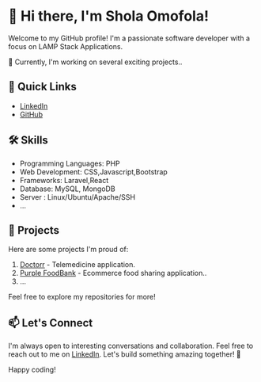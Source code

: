 # 👋 Hi there, I'm Shola Omofola!

Welcome to my GitHub profile! I'm a passionate software developer with a focus on LAMP Stack Applications. 

🔭 Currently, I'm working on several exciting projects..

## 🚀 Quick Links

- [LinkedIn](https://www.linkedin.com/in/sholaomofola/)
- [GitHub](https://github.com/somofola/)

## 🛠️ Skills

- Programming Languages: PHP
- Web Development: CSS,Javascript,Bootstrap
- Frameworks: Laravel,React
- Database: MySQL, MongoDB
- Server : Linux/Ubuntu/Apache/SSH
- ...

## 🌱 Projects

Here are some projects I'm proud of:

1. [Doctorr](https://www.doctorr.tk/) - Telemedicine application.
2. [Purple FoodBank](https://www.purplefb.tk/) - Ecommerce food sharing application..
3. ...

Feel free to explore my repositories for more!

## 📫 Let's Connect

I'm always open to interesting conversations and collaboration. Feel free to reach out to me on [LinkedIn](https://www.linkedin.com/in/sholaomofola/). Let's build something amazing together! 🚀

Happy coding!

<!--
**somofola/somofola** is a ✨ _special_ ✨ repository because its `README.md` (this file) appears on your GitHub profile.

Here are some ideas to get you started:

- 🔭 I’m currently working on ...
- 🌱 I’m currently learning ...
- 👯 I’m looking to collaborate on ...
- 🤔 I’m looking for help with ...
- 💬 Ask me about ...
- 📫 How to reach me: ...
- 😄 Pronouns: ...
- ⚡ Fun fact: ...
-->

